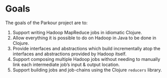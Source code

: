 # Goals

The goals of the Parkour project are to:

  1. Support writing Hadoop MapReduce jobs in idiomatic Clojure.
  2. Allow everything it is possible to do on Hadoop in Java to be
     done in Clojure.
  3. Provide interfaces and abstractions which build incrementally
     atop the interfaces and abstractions provided by Hadoop itself.
  4. Support composing multiple Hadoop jobs without needing to
     manually link each intermediate job’s input & output location.
  5. Support building jobs and job-chains using the Clojure `reducers`
     library.
